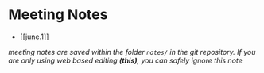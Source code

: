 # Meeting Notes

 * [[june.1]]

_meeting notes are saved within the folder `notes/` in the git repository. If you are only using web based editing **(this)**, you can safely ignore this note_